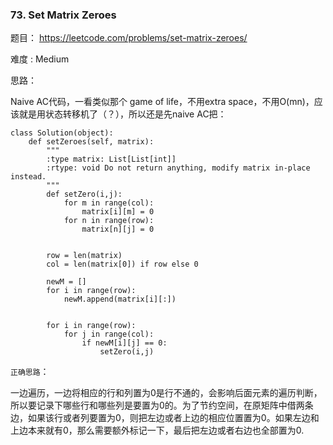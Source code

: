 ### 73. Set Matrix Zeroes



题目： 
<https://leetcode.com/problems/set-matrix-zeroes/>



难度 : Medium



思路：

Naive AC代码，一看类似那个 game of life，不用extra space，不用O(mn)，应该就是用状态转移机了（？），所以还是先naive AC把：

```
class Solution(object):
    def setZeroes(self, matrix):
        """
        :type matrix: List[List[int]]
        :rtype: void Do not return anything, modify matrix in-place instead.
        """
        def setZero(i,j):
            for m in range(col):
                matrix[i][m] = 0
            for n in range(row):
                matrix[n][j] = 0


        row = len(matrix)
        col = len(matrix[0]) if row else 0

        newM = []
        for i in range(row):
            newM.append(matrix[i][:])


        for i in range(row):
            for j in range(col):
                if newM[i][j] == 0:
                    setZero(i,j)
```



`正确思路`：

一边遍历，一边将相应的行和列置为0是行不通的，会影响后面元素的遍历判断，所以要记录下哪些行和哪些列是要置为0的。为了节约空间，在原矩阵中借两条边，如果该行或者列要置为0，则把左边或者上边的相应位置置为0。如果左边和上边本来就有0，那么需要额外标记一下，最后把左边或者右边也全部置为0.





